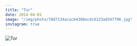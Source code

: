 ```yaml
---
title: "Tor"
date: 2014-04-01
image: "/img/photo/78d7134acac64308acdc6123ad34f796.jpg"
instagram: true
---
```


![Tor](/img/photo/78d7134acac64308acdc6123ad34f796.jpg)
